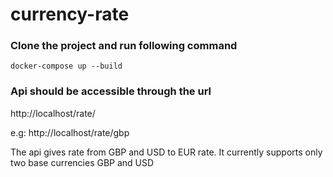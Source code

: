 # currency-rate
### Clone the project and run following command
```
docker-compose up --build
```

### Api should be accessible through the url

http://localhost/rate/<basecurrency>

e.g: http://localhost/rate/gbp

The api gives rate from GBP and USD to EUR rate. It currently supports only two base currencies GBP and USD

